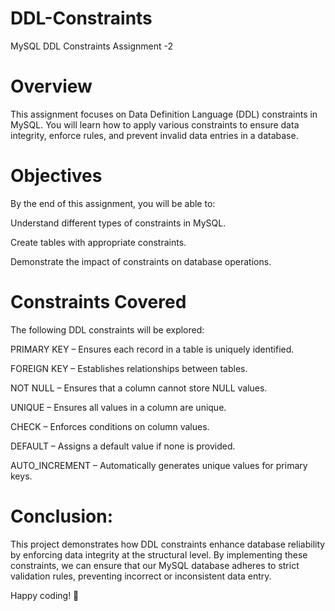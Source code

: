 # DDL-Constraints
MySQL DDL Constraints Assignment -2

# Overview

This assignment focuses on Data Definition Language (DDL) constraints in MySQL. You will learn how to apply various constraints to ensure data integrity, enforce rules, and prevent invalid data entries in a database.

# Objectives

By the end of this assignment, you will be able to:

Understand different types of constraints in MySQL.

Create tables with appropriate constraints.

Demonstrate the impact of constraints on database operations.

# Constraints Covered

The following DDL constraints will be explored:

PRIMARY KEY – Ensures each record in a table is uniquely identified.

FOREIGN KEY – Establishes relationships between tables.

NOT NULL – Ensures that a column cannot store NULL values.

UNIQUE – Ensures all values in a column are unique.

CHECK – Enforces conditions on column values.

DEFAULT – Assigns a default value if none is provided.

AUTO_INCREMENT – Automatically generates unique values for primary keys.

# Conclusion:

This project demonstrates how DDL constraints enhance database reliability by enforcing data integrity at the structural level. By implementing these constraints, we can ensure that our MySQL database adheres to strict validation rules, preventing incorrect or inconsistent data entry.

Happy coding! 🚀


